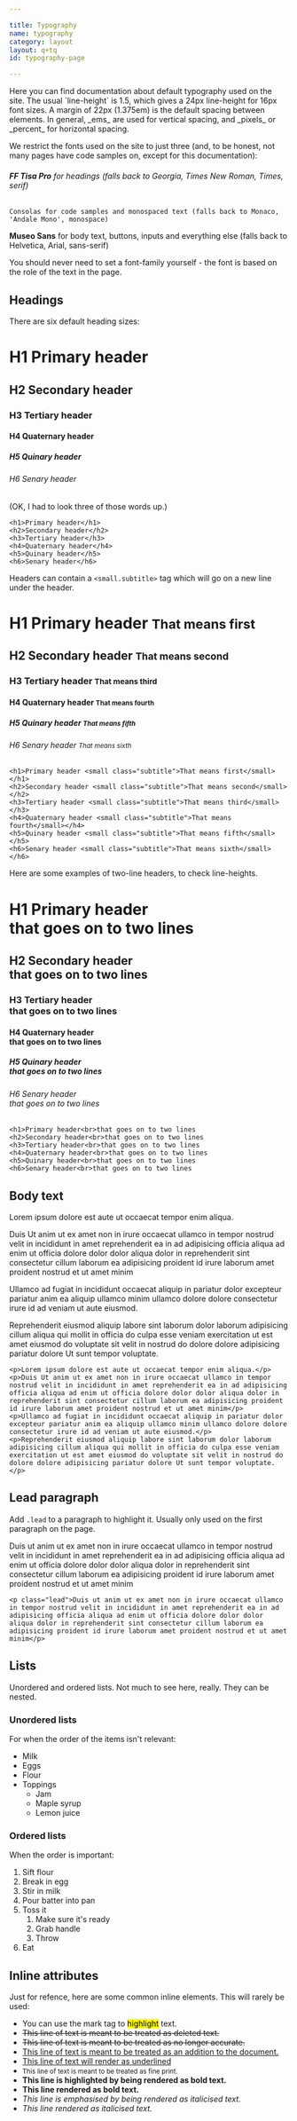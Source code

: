 ```yaml
---

title: Typography
name: typography
category: layout
layout: q+tq
id: typography-page

---
```


<p class="lead">Here you can find documentation about default typography used on the site. The usual `line-height` is 1.5, which gives a 24px line-height for 16px font sizes. A margin of 22px (1.375em) is the default spacing between elements. In general, _ems_ are used for vertical spacing, and _pixels_ or _percent_ for horizontal spacing.</p>

We restrict the fonts used on the site to just three (and, to be honest, not many pages have code samples on, except for this documentation):

###### **FF Tisa Pro** for headings (falls back to Georgia, Times New Roman, Times, serif)

`Consolas for code samples and monospaced text (falls back to Monaco, 'Andale Mono', monospace)`

**Museo Sans** for body text, buttons, inputs and everything else (falls back to Helvetica, Arial, sans-serif)

You should never need to set a font-family yourself - the font is based on the role of the text in the page.

## Headings

There are six default heading sizes:

# H1 Primary header

## H2 Secondary header

### H3 Tertiary header

#### H4 Quaternary header

##### H5 Quinary header

###### H6 Senary header

(OK, I had to look three of those words up.)

```markup
<h1>Primary header</h1>
<h2>Secondary header</h2>
<h3>Tertiary header</h3>
<h4>Quaternary header</h4>
<h5>Quinary header</h5>
<h6>Senary header</h6>
```

Headers can contain a `<small.subtitle>` tag which will go on a new line under the header.

# H1 Primary header <small class="subtitle">That means first</small>

## H2 Secondary header <small class="subtitle">That means second</small>

### H3 Tertiary header <small class="subtitle">That means third</small>

#### H4 Quaternary header <small class="subtitle">That means fourth</small>

##### H5 Quinary header <small class="subtitle">That means fifth</small>

###### H6 Senary header <small class="subtitle">That means sixth</small>

```markup
<h1>Primary header <small class="subtitle">That means first</small></h1>
<h2>Secondary header <small class="subtitle">That means second</small></h2>
<h3>Tertiary header <small class="subtitle">That means third</small></h3>
<h4>Quaternary header <small class="subtitle">That means fourth</small></h4>
<h5>Quinary header <small class="subtitle">That means fifth</small></h5>
<h6>Senary header <small class="subtitle">That means sixth</small></h6>
```

Here are some examples of two-line headers, to check line-heights.

# H1 Primary header<br>that goes on to two lines

## H2 Secondary header<br>that goes on to two lines

### H3 Tertiary header<br>that goes on to two lines

#### H4 Quaternary header<br>that goes on to two lines

##### H5 Quinary header<br>that goes on to two lines

###### H6 Senary header<br>that goes on to two lines

```markup
<h1>Primary header<br>that goes on to two lines
<h2>Secondary header<br>that goes on to two lines
<h3>Tertiary header<br>that goes on to two lines
<h4>Quaternary header<br>that goes on to two lines
<h5>Quinary header<br>that goes on to two lines
<h6>Senary header<br>that goes on to two lines
```

## Body text

Lorem ipsum dolore est aute ut occaecat tempor enim aliqua.

Duis Ut anim ut ex amet non in irure occaecat ullamco in tempor nostrud velit in incididunt in amet reprehenderit ea in ad adipisicing officia aliqua ad enim ut officia dolore dolor dolor aliqua dolor in reprehenderit sint consectetur cillum laborum ea adipisicing proident id irure laborum amet proident nostrud et ut amet minim

Ullamco ad fugiat in incididunt occaecat aliquip in pariatur dolor excepteur pariatur anim ea aliquip ullamco minim ullamco dolore dolore consectetur irure id ad veniam ut aute eiusmod.

Reprehenderit eiusmod aliquip labore sint laborum dolor laborum adipisicing cillum aliqua qui mollit in officia do culpa esse veniam exercitation ut est amet eiusmod do voluptate sit velit in nostrud do dolore dolore adipisicing pariatur dolore Ut sunt tempor voluptate.

```markup
<p>Lorem ipsum dolore est aute ut occaecat tempor enim aliqua.</p>
<p>Duis Ut anim ut ex amet non in irure occaecat ullamco in tempor nostrud velit in incididunt in amet reprehenderit ea in ad adipisicing officia aliqua ad enim ut officia dolore dolor dolor aliqua dolor in reprehenderit sint consectetur cillum laborum ea adipisicing proident id irure laborum amet proident nostrud et ut amet minim</p>
<p>Ullamco ad fugiat in incididunt occaecat aliquip in pariatur dolor excepteur pariatur anim ea aliquip ullamco minim ullamco dolore dolore consectetur irure id ad veniam ut aute eiusmod.</p>
<p>Reprehenderit eiusmod aliquip labore sint laborum dolor laborum adipisicing cillum aliqua qui mollit in officia do culpa esse veniam exercitation ut est amet eiusmod do voluptate sit velit in nostrud do dolore dolore adipisicing pariatur dolore Ut sunt tempor voluptate.</p>
```

## Lead paragraph

Add `.lead` to a paragraph to highlight it. Usually only used on the first paragraph on the page.

<p class="lead">Duis ut anim ut ex amet non in irure occaecat ullamco in tempor nostrud velit in incididunt in amet reprehenderit ea in ad adipisicing officia aliqua ad enim ut officia dolore dolor dolor aliqua dolor in reprehenderit sint consectetur cillum laborum ea adipisicing proident id irure laborum amet proident nostrud et ut amet minim</p>

```markup
<p class="lead">Duis ut anim ut ex amet non in irure occaecat ullamco in tempor nostrud velit in incididunt in amet reprehenderit ea in ad adipisicing officia aliqua ad enim ut officia dolore dolor dolor aliqua dolor in reprehenderit sint consectetur cillum laborum ea adipisicing proident id irure laborum amet proident nostrud et ut amet minim</p>
```

## Lists

Unordered and ordered lists. Not much to see here, really. They can be nested.

### Unordered lists

For when the order of the items isn't relevant:

* Milk
* Eggs
* Flour
* Toppings
	* Jam
	* Maple syrup
	* Lemon juice

### Ordered lists

When the order is important:

1. Sift flour
1. Break in egg
1. Stir in milk
1. Pour batter into pan
1. Toss it
	1. Make sure it's ready
	1. Grab handle
	1. Throw
1. Eat

## Inline attributes

Just for refence, here are some common inline elements. This will rarely be used:

* You can use the mark tag to <mark>highlight</mark> text.
* <del>This line of text is meant to be treated as deleted text.</del>
* <s>This line of text is meant to be treated as no longer accurate.</s>
* <ins>This line of text is meant to be treated as an addition to the document.</ins>
* <u>This line of text will render as underlined</u>
* <small>This line of text is meant to be treated as fine print.</small>
* <strong>This line is highlighted by being rendered as bold text.</strong>
* <b>This line rendered as bold text.</b>
* <em>This line is emphasised by being rendered as italicised text.</em>
* <i>This line rendered as italicised text.</i>
